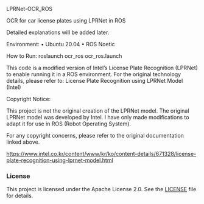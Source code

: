 LPRNet-OCR_ROS

OCR for car license plates using LPRNet in ROS

Detailed explanations will be added later.

Environment:
	•	Ubuntu 20.04
	•	ROS Noetic

How to Run: roslaunch ocr_ros ocr_ros.launch

This code is a modified version of Intel’s License Plate Recognition (LPRNet) to enable running it in a ROS environment.
For the original technology details, please refer to:
License Plate Recognition using LPRNet Model (Intel)

Copyright Notice: 

This project is not the original creation of the LPRNet model. The original LPRNet model was developed by Intel.
I have only made modifications to adapt it for use in ROS (Robot Operating System).

For any copyright concerns, please refer to the original documentation linked above.

https://www.intel.co.kr/content/www/kr/ko/content-details/671328/license-plate-recognition-using-lprnet-model.html


### License
This project is licensed under the Apache License 2.0. See the [LICENSE](./LICENSE) file for details.
